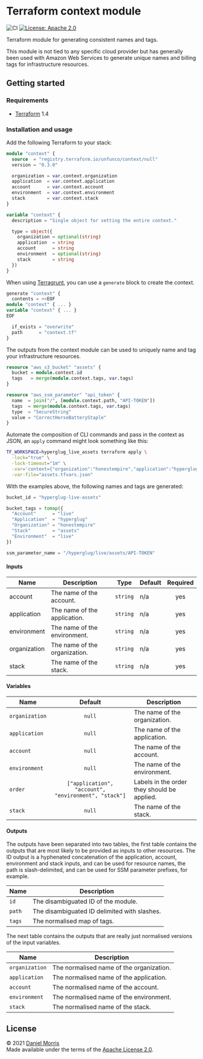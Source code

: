 # Terraform context module

![CI](https://github.com/unfunco/terraform-null-context/actions/workflows/ci.yaml/badge.svg)
[![License: Apache 2.0](https://img.shields.io/badge/License-Apache_2.0-purple.svg)](https://opensource.org/licenses/Apache-2.0)

Terraform module for generating consistent names and tags.

This module is not tied to any specific cloud provider but has generally been
used with Amazon Web Services to generate unique names and billing tags for
infrastructure resources.

## Getting started

### Requirements

- [Terraform] 1.4

### Installation and usage

Add the following Terraform to your stack:

```terraform
module "context" {
  source  = "registry.terraform.io/unfunco/context/null"
  version = "0.3.0"

  organization = var.context.organization
  application  = var.context.application
  account      = var.context.account
  environment  = var.context.environment
  stack        = var.context.stack
}

variable "context" {
  description = "Single object for setting the entire context."

  type = object({
    organization = optional(string)
    application  = string
    account      = string
    environment  = optional(string)
    stack        = string
  })
}
```

When using [Terragrunt], you can use a `generate` block to create the context.

```terraform
generate "context" {
  contents = <<EOF
module "context" { ... }
variable "context" { ... }
EOF

  if_exists = "overwrite"
  path      = "context.tf"
}
```

The outputs from the context module can be used to uniquely name and tag your
infrastructure resources.

```terraform
resource "aws_s3_bucket" "assets" {
  bucket = module.context.id
  tags   = merge(module.context.tags, var.tags)
}

resource "aws_ssm_parameter" "api_token" {
  name  = join("/", [module.context.path, "API-TOKEN"])
  tags  = merge(module.context.tags, var.tags)
  type  = "SecureString"
  value = "CorrectHorseBatteryStaple"
}
```

Automate the composition of CLI commands and pass in the context as JSON,
an `apply` command might look something like this:

```bash
TF_WORKSPACE=hyperglug_live_assets terraform apply \
  -lock="true" \
  -lock-timeout="1m" \
  -var='context={"organization":"honestempire","application":"hyperglug","account":"live","environment":"live","stack":"assets"}' \
  -var-file="assets.tfvars.json"
```

With the examples above, the following names and tags are generated:

```terraform
bucket_id = "hyperglug-live-assets"

bucket_tags = tomap({
  "Account"      = "live"
  "Application"  = "hyperglug"
  "Organization" = "honestempire"
  "Stack"        = "assets"
  "Environment"  = "live"
})

ssm_parameter_name = "/hyperglug/live/assets/API-TOKEN"
```

<!-- BEGIN_TF_DOCS -->

#### Inputs

| Name         | Description                   | Type     | Default | Required |
| ------------ | ----------------------------- | -------- | ------- | :------: |
| account      | The name of the account.      | `string` | n/a     |   yes    |
| application  | The name of the application.  | `string` | n/a     |   yes    |
| environment  | The name of the environment.  | `string` | n/a     |   yes    |
| organization | The name of the organization. | `string` | n/a     |   yes    |
| stack        | The name of the stack.        | `string` | n/a     |   yes    |

<!-- END_TF_DOCS -->

#### Variables

| Name           |                       Default                        | Description                                 |
| -------------- | :--------------------------------------------------: | ------------------------------------------- |
| `organization` |                        `null`                        | The name of the organization.               |
| `application`  |                        `null`                        | The name of the application.                |
| `account`      |                        `null`                        | The name of the account.                    |
| `environment`  |                        `null`                        | The name of the environment.                |
| `order`        | `["application", "account", "environment", "stack"]` | Labels in the order they should be applied. |
| `stack`        |                        `null`                        | The name of the stack.                      |

#### Outputs

The outputs have been separated into two tables, the first table contains the
outputs that are most likely to be provided as inputs to other resources. The ID
output is a hyphenated concatenation of the application, account, environment
and stack inputs, and can be used for resource names, the path is
slash-delimited, and can be used for SSM parameter prefixes, for example.

| Name   | Description                                  |
| ------ | -------------------------------------------- |
| `id`   | The disambiguated ID of the module.          |
| `path` | The disambiguated ID delimited with slashes. |
| `tags` | The normalised map of tags.                  |

The next table contains the outputs that are really just normalised versions of
the input variables.

| Name           | Description                              |
| -------------- | ---------------------------------------- |
| `organization` | The normalised name of the organization. |
| `application`  | The normalised name of the application.  |
| `account`      | The normalised name of the account.      |
| `environment`  | The normalised name of the environment.  |
| `stack`        | The normalised name of the stack.        |

## License

© 2021 [Daniel Morris]\
Made available under the terms of the [Apache License 2.0](LICENSE.md).

[daniel morris]: https://unfun.co
[go]: https://go.dev
[honest empire ltd]: https://www.honestempire.com
[terraform]: https://www.terraform.io
[terragrunt]: https://terragrunt.gruntwork.io
